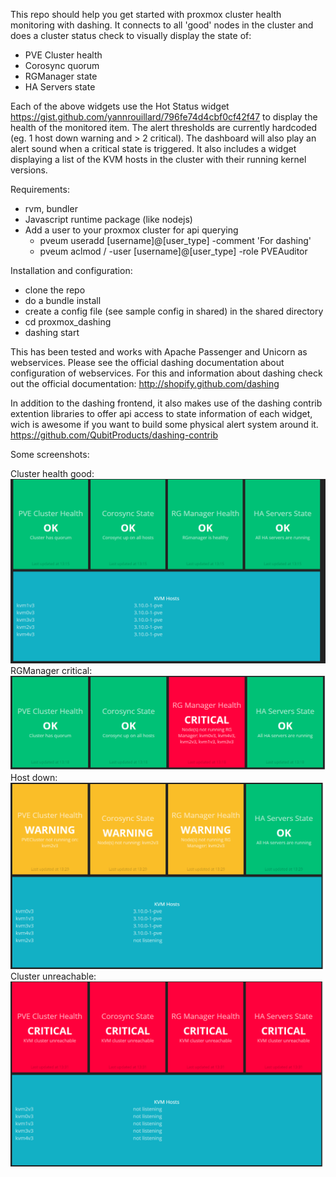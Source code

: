 This repo should help you get started with proxmox cluster health monitoring with dashing.
It connects to all 'good' nodes in the cluster and does a cluster status check
to visually display the state of:
* PVE Cluster health
* Corosync quorum
* RGManager state
* HA Servers state

Each of the above widgets use the Hot Status widget https://gist.github.com/yannrouillard/796fe74d4cbf0cf42f47
to display the health of the monitored item.
The alert thresholds are currently hardcoded (eg. 1 host down warning and > 2 critical).
The dashboard will also play an alert sound when a critical state is triggered.
It also includes a widget displaying a list of the KVM hosts in the cluster
with their running kernel versions.

Requirements:
* rvm, bundler
* Javascript runtime package (like nodejs)
* Add a user to your proxmox cluster for api querying
  * pveum useradd [username]@[user_type] -comment 'For dashing'
  * pveum aclmod / -user [username]@[user_type] -role PVEAuditor

Installation and configuration:
* clone the repo
* do a bundle install
* create a config file (see sample config in shared) in the shared directory
* cd proxmox_dashing
* dashing start

This has been tested and works with Apache Passenger and Unicorn as webservices.
Please see the official dashing documentation about configuration of webservices.
For this and information about dashing check out the official documentation: http://shopify.github.com/dashing

In addition to the dashing frontend, it also makes use of the dashing contrib extention libraries to offer api
access to state information of each widget, wich is awesome if you want to build some physical alert system around it.
https://github.com/QubitProducts/dashing-contrib

Some screenshots:

Cluster health good: ![Proxmox Health Good](https://github.com/hetznerZA/pictures/blob/master/Dashing/Cluster_Good.png)
RGManager critical: ![RGmanager critical](https://github.com/hetznerZA/pictures/blob/master/Dashing/cluster_crit_rgmanager.png)
Host down: ![Host down](https://github.com/hetznerZA/pictures/blob/master/Dashing/Cluster_warnings_host_down.png)
Cluster unreachable: ![Cluster unreachable](https://github.com/hetznerZA/pictures/blob/master/Dashing/cluster_unreachable.png)
